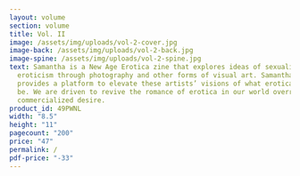 ```yaml
---
layout: volume
section: volume
title: Vol. II
image: /assets/img/uploads/vol-2-cover.jpg
image-back: /assets/img/uploads/vol-2-back.jpg
image-spine: /assets/img/uploads/vol-2-spine.jpg
text: Samantha​ is a New Age Erotica zine that explores ideas of sexuality and
  eroticism through photography and other forms of visual art. Samantha​
  provides a platform to elevate these artists’ visions of what erotica can
  be. We are driven to revive the romance of erotica in our world overrun by
  commercialized desire.
product_id: 49PWNL
width: "8.5"
height: "11"
pagecount: "200"
price: "47"
permalink: /
pdf-price: "-33"
---
```


